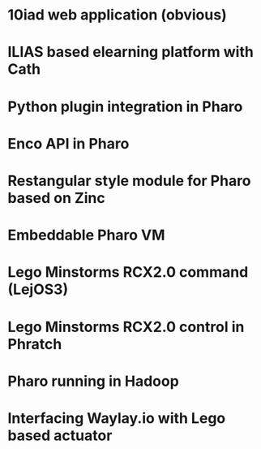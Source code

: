 # 10iad web application (obvious)
# ILIAS based elearning platform with Cath
# Python plugin integration in Pharo
# Enco API in Pharo
# Restangular style module for Pharo based on Zinc
# Embeddable Pharo VM
# Lego Minstorms RCX2.0 command (LejOS3)
# Lego Minstorms RCX2.0 control in Phratch
# Pharo running in Hadoop
# Interfacing Waylay.io with Lego based actuator

